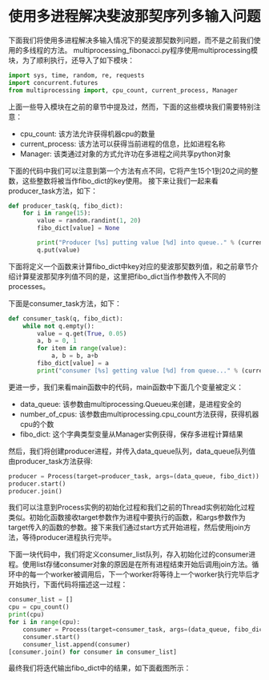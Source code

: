 # 使用多进程解决斐波那契序列多输入问题

下面我们将使用多进程解决多输入情况下的斐波那契数列问题，而不是之前我们使用的多线程的方法。
multiprocessing_fibonacci.py程序使用multiprocessing模块，为了顺利执行，还导入了如下模块：

```python
import sys, time, random, re, requests
import concurrent.futures
from multiprocessing import, cpu_count, current_process, Manager
```

上面一些导入模块在之前的章节中提及过，然而，下面的这些模块我们需要特别注意：

* cpu_count: 该方法允许获得机器cpu的数量
* current_process: 该方法可以获得当前进程的信息，比如进程名称
* Manager: 该类通过对象的方式允许功在多进程之间共享python对象

下面的代码中我们可以注意到第一个方法有点不同，它将产生15个1到20之间的整数，这些整数将被当作fibo_dict的key使用。
接下来让我们一起来看producer_task方法，如下：

```python
def producer_task(q, fibo_dict):
    for i in range(15):
        value = random.randint(1, 20)
        fibo_dict[value] = None

        print("Producer [%s] putting value [%d] into queue.." % (current_process().name, value))
        q.put(value)

```

下面将定义一个函数来计算fibo_dict中key对应的斐波那契数列值，和之前章节介绍计算斐波那契序列值不同的是，这里把fibo_dict当作参数传入不同的processes。

下面是consumer_task方法，如下：

```python
def consumer_task(q, fibo_dict):
    while not q.empty():
        value = q.get(True, 0.05)
        a, b = 0, 1
        for item in range(value):
            a, b = b, a+b
        fibo_dict[value] = a
        print("consumer [%s] getting value [%d] from queue..." % (current_process().name, value))
```

更进一步，我们来看main函数中的代码，main函数中下面几个变量被定义：

* data_queue: 该参数由multiprocessing.Queueu来创建，是进程安全的
* number_of_cpus: 该参数由multiprocessing.cpu_count方法获得，获得机器cpu的个数
* fibo_dict: 这个字典类型变量从Manager实例获得，保存多进程计算结果

然后，我们将创建producer进程，并传入data_queue队列，data_queue队列值由producer_task方法获得:

```python
producer = Process(target=producer_task, args=(data_queue, fibo_dict))
producer.start()
producer.join()
```

我们可以注意到Process实例的初始化过程和我们之前的Thread实例初始化过程类似。初始化函数接收target参数作为进程中要执行的函数，和args参数作为target传入的函数的参数。接下来我们通过start方式开始进程，然后使用join方法，等待producer进程执行完毕。

下面一块代码中，我们将定义consumer_list队列，存入初始化过的consumer进程。使用list存储consumer对象的原因是在所有进程结束开始后调用join方法。循环中的每一个worker被调用后，下一个worker将等待上一个worker执行完毕后才开始执行，下面代码将描述这一过程：

```python
consumer_list = []
cpu = cpu_count()
print(cpu)
for i in range(cpu):
    consumer = Process(target=consumer_task, args=(data_queue, fibo_dict))
    consumer.start()
    consumer_list.append(consumer)
[consumer.join() for consumer in consumer_list]
```

最终我们将迭代输出fibo_dict中的结果，如下面截图所示：
